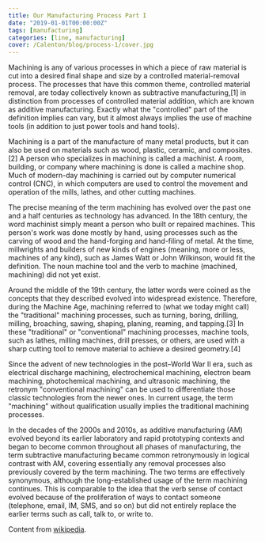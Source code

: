 ```yaml
---
title: Our Manufacturing Process Part I
date: "2019-01-01T00:00:00Z"
tags: [manufacturing]
categories: [line, manufacturing]
cover: /Calenton/blog/process-1/cover.jpg
---
```

Machining is any of various processes in which a piece of raw material is cut into a desired final shape and size by a controlled material-removal process. The processes that have this common theme, controlled material removal, are today collectively known as subtractive manufacturing,[1] in distinction from processes of controlled material addition, which are known as additive manufacturing. Exactly what the "controlled" part of the definition implies can vary, but it almost always implies the use of machine tools (in addition to just power tools and hand tools).

Machining is a part of the manufacture of many metal products, but it can also be used on materials such as wood, plastic, ceramic, and composites.[2] A person who specializes in machining is called a machinist. A room, building, or company where machining is done is called a machine shop. Much of modern-day machining is carried out by computer numerical control (CNC), in which computers are used to control the movement and operation of the mills, lathes, and other cutting machines.

The precise meaning of the term machining has evolved over the past one and a half centuries as technology has advanced. In the 18th century, the word machinist simply meant a person who built or repaired machines. This person's work was done mostly by hand, using processes such as the carving of wood and the hand-forging and hand-filing of metal. At the time, millwrights and builders of new kinds of engines (meaning, more or less, machines of any kind), such as James Watt or John Wilkinson, would fit the definition. The noun machine tool and the verb to machine (machined, machining) did not yet exist.

Around the middle of the 19th century, the latter words were coined as the concepts that they described evolved into widespread existence. Therefore, during the Machine Age, machining referred to (what we today might call) the "traditional" machining processes, such as turning, boring, drilling, milling, broaching, sawing, shaping, planing, reaming, and tapping.[3] In these "traditional" or "conventional" machining processes, machine tools, such as lathes, milling machines, drill presses, or others, are used with a sharp cutting tool to remove material to achieve a desired geometry.[4]

Since the advent of new technologies in the post–World War II era, such as electrical discharge machining, electrochemical machining, electron beam machining, photochemical machining, and ultrasonic machining, the retronym "conventional machining" can be used to differentiate those classic technologies from the newer ones. In current usage, the term "machining" without qualification usually implies the traditional machining processes.

In the decades of the 2000s and 2010s, as additive manufacturing (AM) evolved beyond its earlier laboratory and rapid prototyping contexts and began to become common throughout all phases of manufacturing, the term subtractive manufacturing became common retronymously in logical contrast with AM, covering essentially any removal processes also previously covered by the term machining. The two terms are effectively synonymous, although the long-established usage of the term machining continues. This is comparable to the idea that the verb sense of contact evolved because of the proliferation of ways to contact someone (telephone, email, IM, SMS, and so on) but did not entirely replace the earlier terms such as call, talk to, or write to.

Content from [wikipedia](https://en.wikipedia.org/wiki/Machining).
